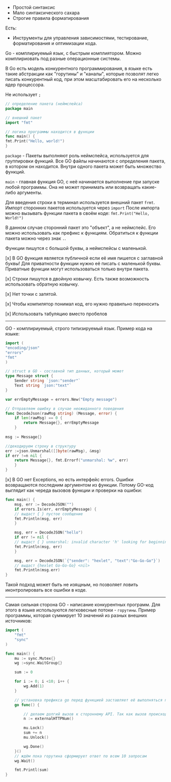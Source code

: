 - Простой синтаксис
- Мало синтаксического сахара
- Строгие правила форматирования

Есть:
- Инструменты для управления зависимостями, тестирование, форматирования и оптимизации кода.

Go - комплириуемый язык, с быстрым комплиятором. Можно комплириовать под разные операционные системы.

В Go есть модель конкурентного программирования, в языке есть такие абстракции как "горутины" и "каналы", которые позволят легко писать конкурентный код, при этом масштабировать его на несколько ядер процессора.

Не использует `;`

```GO
// определение пакета (неймспейса)
package main

// внешний пакет
import "fmt"

// логика программы находится в функции
func main() {
fmt.Print("Hello, world!")
}
```

`package` - Пакеты выполняют роль неймспейса, используется для группировки функций.
Все GO файлы начинаются с определения пакета, в котором он находится. Внутри одного пакета может быть множество функций.

`main` - главная функция GO, с неё начинается выполнение при запуске любой программы. Она не может принимать или возвращать какие-либо аргументы.

Для введения строки в терминал используется внешний пакет `frmt`. Импорт сторонних пакетов используется через `import`
После импорта можно вызывать функции пакета в своём коде:
`fmt.Print("Hello, World!")`

В данном случае сторонний пакет это "объект", а не неймспейс. Его можно использовать как префикс к функциям.
Обратиться к функции пакета можно через знак `.`.

Функции пишутся с большой буквы, а неймспейсы с маленькой.

[x] В GO функция является публичной если её имя пишется с заглавной буквы! Для приватности функции нужно её писать с маленькой буквы.
Приватные функции могут использоваться только внутри пакета.

[x] Строки пишутся в двойную ковычку. Есть также возможность использовать обратную ковычку.

[x] Нет точки с запятой.

[x] Чтобы компилятор понимал код, его нужно правильно переносить

[x] Использовать табуляцию вместо пробелов

----
GO - комплириуемый, строго типизируемый язык. Пример кода на языке:
```go
import (
"encoding/json"
"errors"
"fmt"
)

// struct в GO - составной тип данных, который может
type Message struct {
	Sender string `json:"sender"`
	Text string `json:"text"`
}

var errEmptyMessage = errors.New("Empty message")

// Отправляем ошибку в случае неожиданного поведения
func DecodeJson(rawMsg string) (Message, error) {
	if len(rawMsg) == 0 {
		return Message{}, errEmptyMessage
	}
	
msg := Message{}

//декодируем строку в структуру
err :=json.Unmarshal([]byte(rawMsg), &msg)
if err !=n nil {
	return Message{}, fmt.Errorf("unmarshal: %w", err)
	}
}
```

[x] В GO нет Exceptions, но есть интерфейс errors. Ошибки возвращаются последним аргументом из функции.
Потому GO-код выглядит как череда вызовов функции и проверки на ошибки:
```go
func main() {
	msg, err := DecodeJSON("")
	if errors.Is(err, errEmptyMessage) {
	// выдаст { } пустое сообщение
	fmt.Println(msg, err)
	}

	msg, err = DecodeJSON("hello")
	if err != nil {
	// выдаст { } unmarshal: invalid character 'h' looking for beginning of value
	fmt.Println(msg, err)
	}

	msg, err = DecodeJSON(`{"sender": "hexlet", "text":"Go-Go-Go"}`)
	// выдаст {hexlet Go-Go-Go} <nil>
	fmt.Println(msg.err)
}
```

Такой подход может быть не изящным, но позволяет ловить иконтролировать все ошибки в коде.

----
Самая сильная сторона GO - написание конкурентных программ. Для этого в языке используются легковесные потоки - `горутины`.
Пример программы, которая суммирует 10 значений из разных внешних источников:
```go
import (
	"fmt"
	"sync"
)

func main() {
	mu := sync.Mutex{}
	wg :=sync.WaitGroup{}

	sum := 0

	for i := 0; i <10; i++ {
		wg.Add(1)
	}

	// установка префикса go перед функцией заставляет её выполняться параллельно в горутине
	go func() {

		// делаем долгий вызов к стороннему API. Так как вызов происходит в своей горутине, мы делаем 10 вызовов одновременно.
		n := externalHTTPNum()

		mu.Lock()
		sum += n
		mu.Unlock()

		wg.Done()
	}()
	// ждём пока горутина сформирует ответ по всем 10 запросам
	wg.Wait()

	fmt.Printl(sum)
}
```